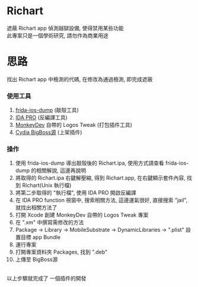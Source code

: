 # Richart 

遮蔽 Richart app 偵測越獄設備, 使得禁用某些功能<br>
此專案只是一個學術研究, 請勿作為商業用途<br>

# 思路

找出 Richart app 中檢測的代碼, 在修改為通過檢測, 即完成遮蔽<br>

### 使用工具
1. [frida-ios-dump](https://github.com/AloneMonkey/frida-ios-dump) (敲殼工具)
2. [IDA PRO](https://www.hex-rays.com/products/ida/) (反編譯工具)
3. [MonkeyDev](https://github.com/AloneMonkey/MonkeyDev) 自帶的 Logos Tweak (打包插件工具)
4. [Cydia BigBoss源](http://thebigboss.org/hosting-repository-cydia/submit-your-app) (上架插件)

### 操作

1. 使用 frida-ios-dump 導出敲殼後的 Richart.ipa, 使用方式請查看 frida-ios-dump 的相關解說, 這邊再說明
2. 將取得的 Richart.ipa 右鍵解壓縮, 得到 Richart.app, 在右鍵顯示套件內容, 找到 Richart(Unix 執行檔)
3. 將第二步取得的 "執行檔", 使用 IDA PRO 開啟反編譯
4. 在 IDA PRO function 視窗中, 搜索相關方法, 這邊運氣很好, 直接搜索 "jail", 就找出相關方法了
5. 打開 Xcode 創建 MonkeyDev 自帶的 Logos Tweak 專案
6. 在 ".xm" 中撰寫需修改的方法
7. Package -> Library -> MobileSubstrate -> DynamicLibraries -> ".plist" 設置目標 app Bundle
8. 運行專案
9. 打開專案資料夾 Packages, 找到 ".deb" 
10. 上傳至 BigBoss源
<br>
以上步驟就完成了 一個插件的開發<br>
<br>

